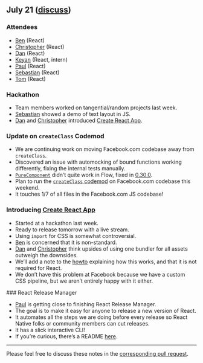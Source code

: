 ## July 21 ([discuss](https://github.com/reactjs/core-notes/pull/24))

### Attendees

* [Ben](https://twitter.com/soprano) (React)
* [Christopher](https://twitter.com/vjeux) (React)
* [Dan](https://twitter.com/dan_abramov) (React)
* [Keyan](https://twitter.com/keyanzhang) (React, intern)
* [Paul](https://twitter.com/zpao) (React)
* [Sebastian](https://twitter.com/sebmarkbage) (React)
* [Tom](https://twitter.com/tomocchino) (React)

### Hackathon

* Team members worked on tangential/random projects last week.
* [Sebastian](https://twitter.com/sebmarkbage) showed a demo of text layout in JS.
* [Dan](https://twitter.com/dan_abramov) and [Christopher](https://twitter.com/vjeux) introduced [Create React App](https://github.com/facebookincubator/create-react-app).

### Update on `createClass` Codemod

* We are continuing work on moving Facebook.com codebase away from `createClass`.
* Discovered an issue with automocking of bound functions working differently, fixing the internal tests manually.
* [`PureComponent`](https://github.com/facebook/react/pull/7195) didn’t quite work in Flow, fixed in [0.30.0](https://github.com/facebook/flow/releases/tag/v0.30.0).
* Plan to run the [`createClass` codemod](https://github.com/reactjs/react-codemod#class) on Facebook.com codebase this weekend.
* It touches 1/7 of all files in the Facebook.com JS codebase!

### Introducing [Create React App](https://github.com/facebookincubator/create-react-app)

* Started at a hackathon last week.
* Ready to release tomorrow with a live stream.
* Using `import` for CSS is somewhat controversial.
* [Ben](https://twitter.com/soprano) is concerned that it is non-standard.
* [Dan](https://twitter.com/dan_abramov) and [Christopher](https://twitter.com/vjeux) think upsides of using one bundler for all assets outweigh the downsides.
* We’ll add a note to the [howto](https://github.com/facebookincubator/create-react-app/blob/master/template/README.md#adding-a-stylesheet) explaining how this works, and that it is not required for React.
* We don’t have this problem at Facebook because we have a custom CSS pipeline, but we aren’t entirely happy with it either.

### React Release Manager

* [Paul](https://twitter.com/zpao) is getting close to finishing React Release Manager.
* The goal is to make it easy for anyone to release a new version of React.
* It automates all the steps we are doing before every release so React Native folks or community members can cut releases.
* It has a slick interactive CLI!
* If you’re curious, there’s a README [here](https://github.com/facebook/react/blob/73f24269493bad75b64e8417675c1d76f6007ef0/scripts/release-manager/Readme.md).

------------

Please feel free to discuss these notes in the [corresponding pull request](https://github.com/reactjs/core-notes/pull/24).
